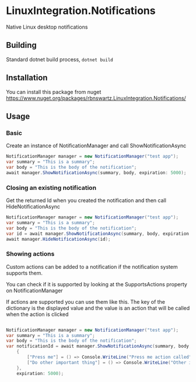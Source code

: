 # LinuxIntegration.Notifications
Native Linux desktop notifications

## Building
Standard dotnet build process, `dotnet build`

## Installation
You can install this package from nuget https://www.nuget.org/packages/rbnswartz.LinuxIntegration.Notifications/ 
## Usage
### Basic
Create an instance of NotificationManager and call ShowNotificationAsync
```c#
NotificationManager manager = new NotificationManager("test app");
var summary = "This is a summary";
var body = "This is the body of the notification";
await manager.ShowNotificationAsync(summary, body, expiration: 5000);
```
### Closing an existing notification
Get the returned Id when you created the notification and then call HideNotificationAsync
```c#
NotificationManager manager = new NotificationManager("test app");
var summary = "This is a summary";
var body = "This is the body of the notification";
var id = await manager.ShowNotificationAsync(summary, body, expiration: 5000);
await manager.HideNotificationAsync(id);
```

### Showing actions
Custom actions can be added to a notification if the notification system supports them.

You can check if it is supported by looking at the SupportsActions property on NotificationManager

If actions are supported you can use them like this. The key of the dictionary is the displayed value and the value is an action that will be called
when the action is clicked
```c#

NotificationManager manager = new NotificationManager("test app");
var summary = "This is a summary";
var body = "This is the body of the notification";
var notificationId = await manager.ShowNotificationAsync(summary, body, actions: new Dictionary<string, Action>()
    {
        ["Press me"] = () => Console.WriteLine("Press me action called"),
        ["Do other important thing"] = () => Console.WriteLine("Other important thing")
    },
    expiration: 5000);
```